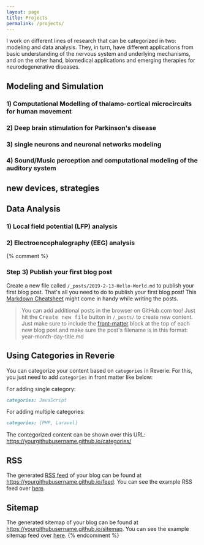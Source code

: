 ```yaml
---
layout: page
title: Projects
permalink: /projects/
---
```


I work on different lines of research that can be categorized in two: modeling and data analysis. They, in turn, have different applications from basic understanding of the nervous system and underlying mechanisms, and on the other hand, biomedical applications and emerging therapies for neurodegenerative diseases.

## Modeling and Simulation
### 1) Computational Modelling of thalamo-cortical microcircuits for human movement



### 2) Deep brain stimulation for Parkinson's disease


### 3) single neurons and neuronal networks modeling

### 4) Sound/Music perception and computational modeling of the auditory system

## new devices, strategies

## Data Analysis
### 1) Local field potential (LFP) analysis

### 2) Electroencephalography (EEG) analysis


{% comment %}
### Step 3) Publish your first blog post

Create a new file called `/_posts/2019-2-13-Hello-World.md` to publish your first blog post. That's all you need to do to publish your first blog post! This [Markdown Cheatsheet](https://github.com/adam-p/markdown-here/wiki/Markdown-Cheatsheet) might come in handy while writing the posts.

> You can add additional posts in the browser on GitHub.com too! Just hit the <kbd>Create new file</kbd> button in `/_posts/` to create new content. Just make sure to include the [front-matter](http://jekyllrb.com/docs/frontmatter/) block at the top of each new blog post and make sure the post's filename is in this format: year-month-day-title.md

## Using Categories in Reverie

You can categorize your content based on `categories` in Reverie. For this, you just need to add `categories` in front matter like below:

For adding single category:

```md
categories: JavaScript
```

For adding multiple categories:

```md
categories: [PHP, Laravel]
```

The contegorized content can be shown over this URL: <https://yourgithubusername.github.io/categories/>

## RSS

The generated [RSS feed](https://en.wikipedia.org/wiki/RSS) of your blog can be found at <https://yourgithubusername.github.io/feed>. You can see the example RSS feed over [here](https://www.amitmerchant.com/reverie/feed).

## Sitemap

The generated sitemap of your blog can be found at <https://yourgithubusername.github.io/sitemap>. You can see the example sitemap feed over [here](https://www.amitmerchant.com/reverie/sitemap).
{% endcomment %}